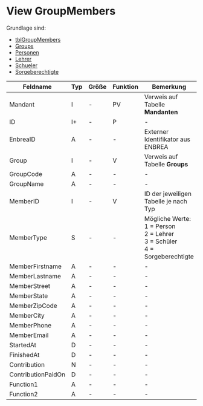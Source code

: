 # View GroupMembers

Grundlage sind:

* [tblGroupMembers](https://doc.magellan-toolbox.stueber.de/datenstruktur/tabellen/tblGroupMembers/)
* [Groups](https://doc.magellan-toolbox.stueber.de/datenstruktur/tabellen/Groups/)
* [Personen](https://doc.magellan-toolbox.stueber.de/datenstruktur/tabellen/Personen/)
* [Lehrer](https://doc.magellan-toolbox.stueber.de/datenstruktur/ansichten/Lehrer/)
* [Schueler](https://doc.magellan-toolbox.stueber.de/datenstruktur/tabellen/Schueler/)
* [Sorgeberechtigte](https://doc.magellan-toolbox.stueber.de/datenstruktur/tabellen/Sorgeberechtigte/)

| Feldname           | Typ | Größe | Funktion | Bemerkung                                |
|--------------------|-----|-------|----------|------------------------------------------|
| Mandant            | I   | -     | PV       | Verweis auf Tabelle **Mandanten**        |
| ID                 | I+  | -     | P        | -                                        |
| EnbreaID           | A   | -     | -        | Externer Identifikator aus ENBREA        |
| Group              | I   | -     | V        | Verweis auf Tabelle **Groups**           |
| GroupCode          | A   | -     | -        | -                                        |
| GroupName          | A   | -     | -        | -                                        |
| MemberID           | I   | -     | V        | ID der jeweiligen Tabelle je nach Typ    |
| MemberType         | S   | -     | -        | Mögliche Werte:<br/>1 = Person<br/>2 = Lehrer<br/>3 = Schüler<br/>4 = Sorgeberechtigte |
| MemberFirstname    | A   | -     | -        | -                                        |
| MemberLastname     | A   | -     | -        | -                                        |
| MemberStreet       | A   | -     | -        | -                                        |
| MemberState        | A   | -     | -        | -                                        |
| MemberZipCode      | A   | -     | -        | -                                        |
| MemberCity         | A   | -     | -        | -                                        |
| MemberPhone        | A   | -     | -        | -                                        |
| MemberEmail        | A   | -     | -        | -                                        |
| StartedAt          | D   | -     | -        | -                                        |
| FinishedAt         | D   | -     | -        | -                                        |
| Contribution       | N   | -     | -        | -                                        |
| ContributionPaidOn | D   | -     | -        | -                                        |
| Function1          | A   | -     | -        | -                                        |
| Function2          | A   | -     | -        | -                                        |
